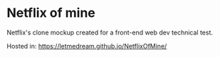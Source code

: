 # Netflix of mine

Netflix's clone mockup created for a front-end web dev technical test.

Hosted in: https://letmedream.github.io/NetflixOfMine/
